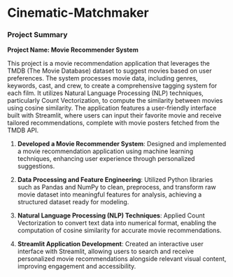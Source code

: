 # Cinematic-Matchmaker
### Project Summary

**Project Name: Movie Recommender System**

This project is a movie recommendation application that leverages the TMDB (The Movie Database) dataset to suggest movies based on user preferences. The system processes movie data, including genres, keywords, cast, and crew, to create a comprehensive tagging system for each film. It utilizes Natural Language Processing (NLP) techniques, particularly Count Vectorization, to compute the similarity between movies using cosine similarity. The application features a user-friendly interface built with Streamlit, where users can input their favorite movie and receive tailored recommendations, complete with movie posters fetched from the TMDB API. 

1. **Developed a Movie Recommender System**: Designed and implemented a movie recommendation application using machine learning techniques, enhancing user experience through personalized suggestions.

2. **Data Processing and Feature Engineering**: Utilized Python libraries such as Pandas and NumPy to clean, preprocess, and transform raw movie dataset into meaningful features for analysis, achieving a structured dataset ready for modeling.

3. **Natural Language Processing (NLP) Techniques**: Applied Count Vectorization to convert text data into numerical format, enabling the computation of cosine similarity for accurate movie recommendations.

4. **Streamlit Application Development**: Created an interactive user interface with Streamlit, allowing users to search and receive personalized movie recommendations alongside relevant visual content, improving engagement and accessibility.
